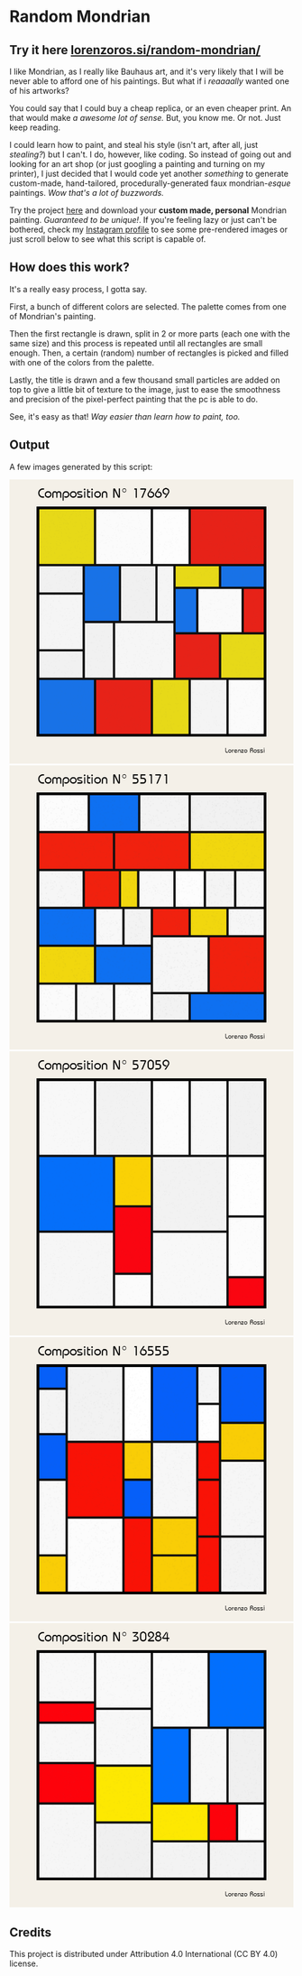 # Random Mondrian

## Try it here [lorenzoros.si/random-mondrian/](https://lorenzoros.si/random-mondrian/)

I like Mondrian, as I really like Bauhaus art, and it's very likely that I will be never able to afford one of his paintings. But what if i *reaaaally* wanted one of his artworks?

You could say that I could buy a cheap replica, or an even cheaper print. An that would make *a awesome lot of sense.* But, you know me. Or not. Just keep reading.

I could learn how to paint, and steal his style (isn't art, after all, just *stealing?*) but I can't. I do, however, like coding. So instead of going out and looking for an art shop (or just googling a painting and turning on my printer), I just decided that I would code yet another *something* to generate custom-made, hand-tailored, procedurally-generated faux mondrian-*esque* paintings. *Wow that's a lot of buzzwords.*

Try the project [here](https://lorenzoros.si/random-mondrian/) and download your **custom made, personal** Mondrian painting. *Guaranteed to be unique!*. If you're feeling lazy or just can't be bothered, check my [Instagram profile](https://www.instagram.com/lorossi97/) to see some pre-rendered images or just scroll below to see what this script is capable of.

## How does this work?

It's a really easy process, I gotta say.

First, a bunch of different colors are selected. The palette comes from one of Mondrian's painting.

Then the first rectangle is drawn, split in 2 or more parts (each one with the same size) and this process is repeated until all rectangles are small enough. Then, a certain (random) number of rectangles is picked and filled with one of the colors from the palette.

Lastly, the title is drawn and a few thousand small particles are added on top to give a little bit of texture to the image, just to ease the smoothness and precision of the pixel-perfect painting that the pc is able to do.

See, it's easy as that! *Way easier than learn how to paint, too.*

## Output

A few images generated by this script:

![image-1](output/Mondrian-17669.png)
![image-2](output/Mondrian-55171.png)
![image-3](output/Mondrian-57059.png)
![image-4](output/Mondrian-16555.png)
![image-5](output/Mondrian-30284.png)

## Credits

This project is distributed under Attribution 4.0 International (CC BY 4.0) license.
